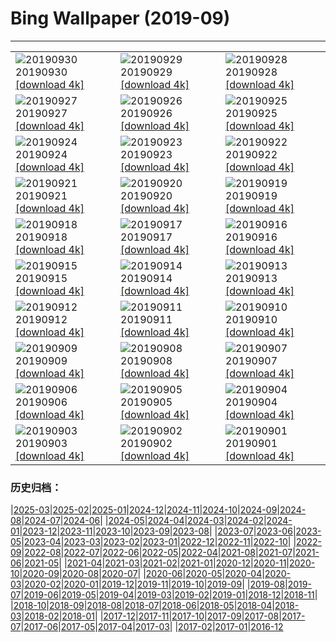 # Bing Wallpaper (2019-09)
**************

<table><tr><td><img class="wallpaper" src="https://www.bing.com/th?id=OHR.DaxingPKX_EN-US3995932442_1920x1080.jpg" alt="20190930"> 20190930 <a class="wallpaper_link" href="https://www.bing.com/th?id=OHR.DaxingPKX_EN-US3995932442_UHD.jpg">[download 4k]</a></td><td><img class="wallpaper" src="https://www.bing.com/th?id=OHR.ClavijoLandscape_EN-US3832864269_1920x1080.jpg" alt="20190929"> 20190929 <a class="wallpaper_link" href="https://www.bing.com/th?id=OHR.ClavijoLandscape_EN-US3832864269_UHD.jpg">[download 4k]</a></td><td><img class="wallpaper" src="https://www.bing.com/th?id=OHR.HockingHills_EN-US3752812867_1920x1080.jpg" alt="20190928"> 20190928 <a class="wallpaper_link" href="https://www.bing.com/th?id=OHR.HockingHills_EN-US3752812867_UHD.jpg">[download 4k]</a></td></tr><tr><td><img class="wallpaper" src="https://www.bing.com/th?id=OHR.NankoweapGranaries_EN-US3648853544_1920x1080.jpg" alt="20190927"> 20190927 <a class="wallpaper_link" href="https://www.bing.com/th?id=OHR.NankoweapGranaries_EN-US3648853544_UHD.jpg">[download 4k]</a></td><td><img class="wallpaper" src="https://www.bing.com/th?id=OHR.KelpKeepers_EN-US5470053461_1920x1080.jpg" alt="20190926"> 20190926 <a class="wallpaper_link" href="https://www.bing.com/th?id=OHR.KelpKeepers_EN-US5470053461_UHD.jpg">[download 4k]</a></td><td><img class="wallpaper" src="https://www.bing.com/th?id=OHR.LofotenSurfing_EN-US2786067859_1920x1080.jpg" alt="20190925"> 20190925 <a class="wallpaper_link" href="https://www.bing.com/th?id=OHR.LofotenSurfing_EN-US2786067859_UHD.jpg">[download 4k]</a></td></tr><tr><td><img class="wallpaper" src="https://www.bing.com/th?id=OHR.UgandaGorilla_EN-US2620785147_1920x1080.jpg" alt="20190924"> 20190924 <a class="wallpaper_link" href="https://www.bing.com/th?id=OHR.UgandaGorilla_EN-US2620785147_UHD.jpg">[download 4k]</a></td><td><img class="wallpaper" src="https://www.bing.com/th?id=OHR.FeatherSerpent_EN-US2734435636_1920x1080.jpg" alt="20190923"> 20190923 <a class="wallpaper_link" href="https://www.bing.com/th?id=OHR.FeatherSerpent_EN-US2734435636_UHD.jpg">[download 4k]</a></td><td><img class="wallpaper" src="https://www.bing.com/th?id=OHR.LaMerceFireworks_EN-US2460264880_1920x1080.jpg" alt="20190922"> 20190922 <a class="wallpaper_link" href="https://www.bing.com/th?id=OHR.LaMerceFireworks_EN-US2460264880_UHD.jpg">[download 4k]</a></td></tr><tr><td><img class="wallpaper" src="https://www.bing.com/th?id=OHR.WallofPeace_EN-US2369061516_1920x1080.jpg" alt="20190921"> 20190921 <a class="wallpaper_link" href="https://www.bing.com/th?id=OHR.WallofPeace_EN-US2369061516_UHD.jpg">[download 4k]</a></td><td><img class="wallpaper" src="https://www.bing.com/th?id=OHR.ThePando_EN-US1263045290_1920x1080.jpg" alt="20190920"> 20190920 <a class="wallpaper_link" href="https://www.bing.com/th?id=OHR.ThePando_EN-US1263045290_UHD.jpg">[download 4k]</a></td><td><img class="wallpaper" src="https://www.bing.com/th?id=OHR.CommonLoon_EN-US1124304576_1920x1080.jpg" alt="20190919"> 20190919 <a class="wallpaper_link" href="https://www.bing.com/th?id=OHR.CommonLoon_EN-US1124304576_UHD.jpg">[download 4k]</a></td></tr><tr><td><img class="wallpaper" src="https://www.bing.com/th?id=OHR.Villarrica_EN-US0968684000_1920x1080.jpg" alt="20190918"> 20190918 <a class="wallpaper_link" href="https://www.bing.com/th?id=OHR.Villarrica_EN-US0968684000_UHD.jpg">[download 4k]</a></td><td><img class="wallpaper" src="https://www.bing.com/th?id=OHR.LibertyDetail_EN-US8653321844_1920x1080.jpg" alt="20190917"> 20190917 <a class="wallpaper_link" href="https://www.bing.com/th?id=OHR.LibertyDetail_EN-US8653321844_UHD.jpg">[download 4k]</a></td><td><img class="wallpaper" src="https://www.bing.com/th?id=OHR.MushroomMonth_EN-US8427258585_1920x1080.jpg" alt="20190916"> 20190916 <a class="wallpaper_link" href="https://www.bing.com/th?id=OHR.MushroomMonth_EN-US8427258585_UHD.jpg">[download 4k]</a></td></tr><tr><td><img class="wallpaper" src="https://www.bing.com/th?id=OHR.TheVochol_EN-US8201280174_1920x1080.jpg" alt="20190915"> 20190915 <a class="wallpaper_link" href="https://www.bing.com/th?id=OHR.TheVochol_EN-US8201280174_UHD.jpg">[download 4k]</a></td><td><img class="wallpaper" src="https://www.bing.com/th?id=OHR.ToothWalkingSeahorse_EN-US8055541483_1920x1080.jpg" alt="20190914"> 20190914 <a class="wallpaper_link" href="https://www.bing.com/th?id=OHR.ToothWalkingSeahorse_EN-US8055541483_UHD.jpg">[download 4k]</a></td><td><img class="wallpaper" src="https://www.bing.com/th?id=OHR.DroneGlobe_EN-US8460462558_1920x1080.jpg" alt="20190913"> 20190913 <a class="wallpaper_link" href="https://www.bing.com/th?id=OHR.DroneGlobe_EN-US8460462558_UHD.jpg">[download 4k]</a></td></tr><tr><td><img class="wallpaper" src="https://www.bing.com/th?id=OHR.MilkyWayCanyonlands_EN-US8182491072_1920x1080.jpg" alt="20190912"> 20190912 <a class="wallpaper_link" href="https://www.bing.com/th?id=OHR.MilkyWayCanyonlands_EN-US8182491072_UHD.jpg">[download 4k]</a></td><td><img class="wallpaper" src="https://www.bing.com/th?id=OHR.TowerofVoices_EN-US2297032194_1920x1080.jpg" alt="20190911"> 20190911 <a class="wallpaper_link" href="https://www.bing.com/th?id=OHR.TowerofVoices_EN-US2297032194_UHD.jpg">[download 4k]</a></td><td><img class="wallpaper" src="https://www.bing.com/th?id=OHR.TsavoGerenuk_EN-US8038094057_1920x1080.jpg" alt="20190910"> 20190910 <a class="wallpaper_link" href="https://www.bing.com/th?id=OHR.TsavoGerenuk_EN-US8038094057_UHD.jpg">[download 4k]</a></td></tr><tr><td><img class="wallpaper" src="https://www.bing.com/th?id=OHR.ArroyoGrande_EN-US7955557721_1920x1080.jpg" alt="20190909"> 20190909 <a class="wallpaper_link" href="https://www.bing.com/th?id=OHR.ArroyoGrande_EN-US7955557721_UHD.jpg">[download 4k]</a></td><td><img class="wallpaper" src="https://www.bing.com/th?id=OHR.SouthernYellow_EN-US7866720084_1920x1080.jpg" alt="20190908"> 20190908 <a class="wallpaper_link" href="https://www.bing.com/th?id=OHR.SouthernYellow_EN-US7866720084_UHD.jpg">[download 4k]</a></td><td><img class="wallpaper" src="https://www.bing.com/th?id=OHR.MountFanjing_EN-US7796798477_1920x1080.jpg" alt="20190907"> 20190907 <a class="wallpaper_link" href="https://www.bing.com/th?id=OHR.MountFanjing_EN-US7796798477_UHD.jpg">[download 4k]</a></td></tr><tr><td><img class="wallpaper" src="https://www.bing.com/th?id=OHR.ElMorro_EN-US7724975036_1920x1080.jpg" alt="20190906"> 20190906 <a class="wallpaper_link" href="https://www.bing.com/th?id=OHR.ElMorro_EN-US7724975036_UHD.jpg">[download 4k]</a></td><td><img class="wallpaper" src="https://www.bing.com/th?id=OHR.Tegallalang_EN-US7639545042_1920x1080.jpg" alt="20190905"> 20190905 <a class="wallpaper_link" href="https://www.bing.com/th?id=OHR.Tegallalang_EN-US7639545042_UHD.jpg">[download 4k]</a></td><td><img class="wallpaper" src="https://www.bing.com/th?id=OHR.Vessel_EN-US7566786118_1920x1080.jpg" alt="20190904"> 20190904 <a class="wallpaper_link" href="https://www.bing.com/th?id=OHR.Vessel_EN-US7566786118_UHD.jpg">[download 4k]</a></td></tr><tr><td><img class="wallpaper" src="https://www.bing.com/th?id=OHR.GuaitaTower_EN-US7498727693_1920x1080.jpg" alt="20190903"> 20190903 <a class="wallpaper_link" href="https://www.bing.com/th?id=OHR.GuaitaTower_EN-US7498727693_UHD.jpg">[download 4k]</a></td><td><img class="wallpaper" src="https://www.bing.com/th?id=OHR.DetroitIndustryMural_EN-US7421430527_1920x1080.jpg" alt="20190902"> 20190902 <a class="wallpaper_link" href="https://www.bing.com/th?id=OHR.DetroitIndustryMural_EN-US7421430527_UHD.jpg">[download 4k]</a></td><td><img class="wallpaper" src="https://www.bing.com/th?id=OHR.Castelbouc_EN-US7345047986_1920x1080.jpg" alt="20190901"> 20190901 <a class="wallpaper_link" href="https://www.bing.com/th?id=OHR.Castelbouc_EN-US7345047986_UHD.jpg">[download 4k]</a></td></tr></table>

### 历史归档：

|[2025-03](/../2025-03/2025-03.md)|[2025-02](/../2025-02/2025-02.md)|[2025-01](/../2025-01/2025-01.md)|[2024-12](/../2024-12/2024-12.md)|[2024-11](/../2024-11/2024-11.md)|[2024-10](/../2024-10/2024-10.md)|[2024-09](/../2024-09/2024-09.md)|[2024-08](/../2024-08/2024-08.md)|[2024-07](/../2024-07/2024-07.md)|[2024-06](/../2024-06/2024-06.md)|
|[2024-05](/../2024-05/2024-05.md)|[2024-04](/../2024-04/2024-04.md)|[2024-03](/../2024-03/2024-03.md)|[2024-02](/../2024-02/2024-02.md)|[2024-01](/../2024-01/2024-01.md)|[2023-12](/../2023-12/2023-12.md)|[2023-11](/../2023-11/2023-11.md)|[2023-10](/../2023-10/2023-10.md)|[2023-09](/../2023-09/2023-09.md)|[2023-08](/../2023-08/2023-08.md)|
|[2023-07](/../2023-07/2023-07.md)|[2023-06](/../2023-06/2023-06.md)|[2023-05](/../2023-05/2023-05.md)|[2023-04](/../2023-04/2023-04.md)|[2023-03](/../2023-03/2023-03.md)|[2023-02](/../2023-02/2023-02.md)|[2023-01](/../2023-01/2023-01.md)|[2022-12](/../2022-12/2022-12.md)|[2022-11](/../2022-11/2022-11.md)|[2022-10](/../2022-10/2022-10.md)|
|[2022-09](/../2022-09/2022-09.md)|[2022-08](/../2022-08/2022-08.md)|[2022-07](/../2022-07/2022-07.md)|[2022-06](/../2022-06/2022-06.md)|[2022-05](/../2022-05/2022-05.md)|[2022-04](/../2022-04/2022-04.md)|[2021-08](/../2021-08/2021-08.md)|[2021-07](/../2021-07/2021-07.md)|[2021-06](/../2021-06/2021-06.md)|[2021-05](/../2021-05/2021-05.md)|
|[2021-04](/../2021-04/2021-04.md)|[2021-03](/../2021-03/2021-03.md)|[2021-02](/../2021-02/2021-02.md)|[2021-01](/../2021-01/2021-01.md)|[2020-12](/../2020-12/2020-12.md)|[2020-11](/../2020-11/2020-11.md)|[2020-10](/../2020-10/2020-10.md)|[2020-09](/../2020-09/2020-09.md)|[2020-08](/../2020-08/2020-08.md)|[2020-07](/../2020-07/2020-07.md)|
|[2020-06](/../2020-06/2020-06.md)|[2020-05](/../2020-05/2020-05.md)|[2020-04](/../2020-04/2020-04.md)|[2020-03](/../2020-03/2020-03.md)|[2020-02](/../2020-02/2020-02.md)|[2020-01](/../2020-01/2020-01.md)|[2019-12](/../2019-12/2019-12.md)|[2019-11](/../2019-11/2019-11.md)|[2019-10](/../2019-10/2019-10.md)|[2019-09](/2019-09.md)|
|[2019-08](/../2019-08/2019-08.md)|[2019-07](/../2019-07/2019-07.md)|[2019-06](/../2019-06/2019-06.md)|[2019-05](/../2019-05/2019-05.md)|[2019-04](/../2019-04/2019-04.md)|[2019-03](/../2019-03/2019-03.md)|[2019-02](/../2019-02/2019-02.md)|[2019-01](/../2019-01/2019-01.md)|[2018-12](/../2018-12/2018-12.md)|[2018-11](/../2018-11/2018-11.md)|
|[2018-10](/../2018-10/2018-10.md)|[2018-09](/../2018-09/2018-09.md)|[2018-08](/../2018-08/2018-08.md)|[2018-07](/../2018-07/2018-07.md)|[2018-06](/../2018-06/2018-06.md)|[2018-05](/../2018-05/2018-05.md)|[2018-04](/../2018-04/2018-04.md)|[2018-03](/../2018-03/2018-03.md)|[2018-02](/../2018-02/2018-02.md)|[2018-01](/../2018-01/2018-01.md)|
|[2017-12](/../2017-12/2017-12.md)|[2017-11](/../2017-11/2017-11.md)|[2017-10](/../2017-10/2017-10.md)|[2017-09](/../2017-09/2017-09.md)|[2017-08](/../2017-08/2017-08.md)|[2017-07](/../2017-07/2017-07.md)|[2017-06](/../2017-06/2017-06.md)|[2017-05](/../2017-05/2017-05.md)|[2017-04](/../2017-04/2017-04.md)|[2017-03](/../2017-03/2017-03.md)|
|[2017-02](/../2017-02/2017-02.md)|[2017-01](/../2017-01/2017-01.md)|[2016-12](/../2016-12/2016-12.md)